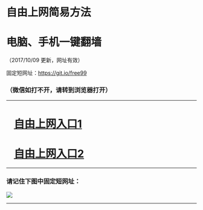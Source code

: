 ﻿# 自由上网简易方法

# 电脑、手机一键翻墙

（2017/10/09 更新，网址有效）

固定短网址：https://git.io/free99

### （微信如打不开，请转到浏览器打开）


***





# &nbsp;&nbsp; <a href="http://ft2974918595.fwq-tz-1001.info/fwqtz01.html?t=100900123693 " target="_blank">自由上网入口1</a>
# &nbsp;&nbsp; <a href="http://ft2428917476.fwq-tz-1002.info/fwqtz02.html?t=100900129016 " target="_blank">自由上网入口2</a>
***

### 请记住下图中固定短网址：

<img src="https://s3-us-west-2.amazonaws.com/fwq-1001/yjfq-20170905okok.png" /> 


***

